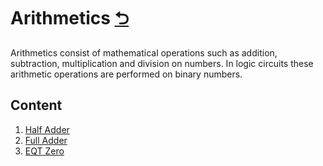 # Arithmetics [⮌](../README.md)
Arithmetics consist of mathematical operations such as addition, subtraction, multiplication and division on numbers.
In logic circuits these arithmetic operations are performed on binary numbers.

## Content

1. [Half Adder](./half-adder/)
2. [Full Adder](./full-adder/)
3. [EQT Zero](equal-to-zero/)